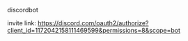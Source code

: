 discordbot

invite link: https://discord.com/oauth2/authorize?client_id=1172042158111469599&permissions=8&scope=bot

